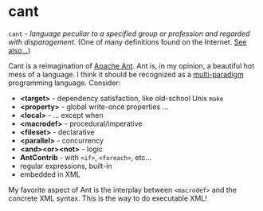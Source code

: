# cant

`cant` - _language peculiar to a specified group or profession and regarded with disparagement._ (One of many definitions found on the Internet. [See](https://en.wikipedia.org/wiki/Cant_(language)) [also...](https://en.wikipedia.org/wiki/Thieves%27_cant))

Cant is a reimagination of [Apache Ant](https://ant.apache.org/manual/index.html).  Ant is, in my opinion, a beautiful hot mess of a language.  I think it should be recognized as a [multi-paradigm](https://en.wikipedia.org/wiki/Comparison_of_multi-paradigm_programming_languages) programming language.  Consider:

* __\<target\>__ - dependency satisfaction, like old-school Unix `make`
* __\<property\>__ - global write-once properties ...
* __\<local\>__ - ... except when
* __\<macrodef\>__ - procedural/imperative
* __\<fileset\>__ - declarative
* __\<parallel\>__ - concurrency
* __\<and\>\<or\>\<not\>__ - logic
* __AntContrib__ - with `<if>`, `<foreach>`, etc...
* regular expressions, built-in
* embedded in XML

My favorite aspect of Ant is the interplay between `<macrodef>` and the concrete XML syntax.  This is the way to do executable XML!

